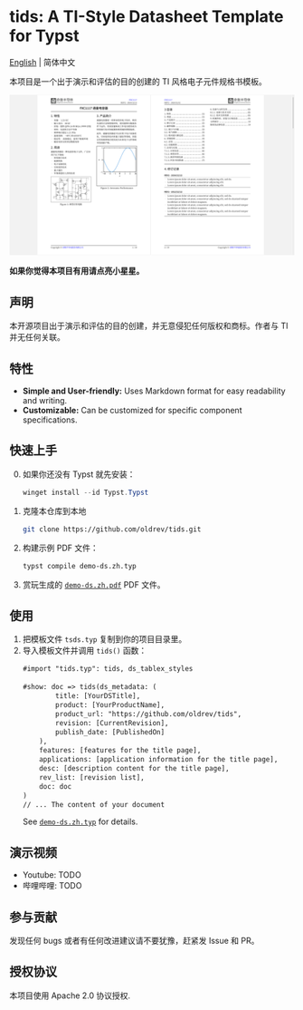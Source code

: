 # tids: A TI-Style Datasheet Template for Typst

[English](README.md) | 简体中文

本项目是一个出于演示和评估的目的创建的 TI 风格电子元件规格书模板。

![Demo](gallery/demo.zh.png)

**如果你觉得本项目有用请点亮小星星。**

## 声明

本开源项目出于演示和评估的目的创建，并无意侵犯任何版权和商标。作者与 TI 并无任何关联。

## 特性

- **Simple and User-friendly:** Uses Markdown format for easy readability and writing.
- **Customizable:** Can be customized for specific component specifications.

## 快速上手

0. 如果你还没有 Typst 就先安装：
    ```powershell
    winget install --id Typst.Typst
    ```
1. 克隆本仓库到本地
   ```bash
   git clone https://github.com/oldrev/tids.git
   ```
3. 构建示例 PDF 文件：
    ```bash
    typst compile demo-ds.zh.typ
    ```
4. 赏玩生成的 [`demo-ds.zh.pdf`](demo-ds.zh.pdf) PDF 文件。

## 使用

1. 把模板文件 `tsds.typ` 复制到你的项目目录里。
2. 导入模板文件并调用 `tids()` 函数：
    ```typst
    #import "tids.typ": tids, ds_tablex_styles

    #show: doc => tids(ds_metadata: (
            title: [YourDSTitle],
            product: [YourProductName],
            product_url: "https://github.com/oldrev/tids",
            revision: [CurrentRevision],
            publish_date: [PublishedOn]
        ),
        features: [features for the title page],
        applications: [application information for the title page],
        desc: [description content for the title page],
        rev_list: [revision list],
        doc: doc
    )
    // ... The content of your document
    ```
    See [`demo-ds.zh.typ`](demo-ds.zh.typ) for details.


## 演示视频

- Youtube: TODO
- 哔哩哔哩: TODO

## 参与贡献

发现任何 bugs 或者有任何改进建议请不要犹豫，赶紧发 Issue 和 PR。

## 授权协议

本项目使用 Apache 2.0 协议授权.